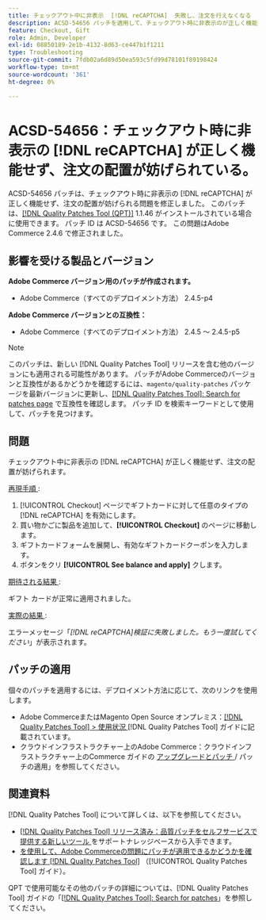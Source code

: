 ```yaml
---
title: チェックアウト中に非表示  [!DNL reCAPTCHA]  失敗し、注文を行えなくなる
description: ACSD-54656 パッチを適用して、チェックアウト時に非表示のが正しく機能せず  [!DNL reCAPTCHA]  注文の発注が妨げられるAdobe Commerceの問題を修正してください。
feature: Checkout, Gift
role: Admin, Developer
exl-id: 08850189-2e1b-4132-8d63-ce447b1f1211
type: Troubleshooting
source-git-commit: 7fdb02a6d89d50ea593c5fd99d78101f89198424
workflow-type: tm+mt
source-wordcount: '361'
ht-degree: 0%

---
```


# ACSD-54656：チェックアウト時に非表示の [!DNL reCAPTCHA] が正しく機能せず、注文の配置が妨げられている。

ACSD-54656 パッチは、チェックアウト時に非表示の [!DNL reCAPTCHA] が正しく機能せず、注文の配置が妨げられる問題を修正しました。 このパッチは、[[!DNL Quality Patches Tool (QPT)]](https://experienceleague.adobe.com/en/docs/commerce-operations/tools/quality-patches-tool/quality-patches-tool-to-self-serve-quality-patches) 1.1.46 がインストールされている場合に使用できます。 パッチ ID は ACSD-54656 です。 この問題はAdobe Commerce 2.4.6 で修正されました。

## 影響を受ける製品とバージョン

**Adobe Commerce バージョン用のパッチが作成されます。**

* Adobe Commerce（すべてのデプロイメント方法） 2.4.5-p4

**Adobe Commerce バージョンとの互換性：**

* Adobe Commerce（すべてのデプロイメント方法） 2.4.5 ～ 2.4.5-p5

>[!NOTE]
>
>このパッチは、新しい [!DNL Quality Patches Tool] リリースを含む他のバージョンにも適用される可能性があります。 パッチがAdobe Commerceのバージョンと互換性があるかどうかを確認するには、`magento/quality-patches` パッケージを最新バージョンに更新し、[[!DNL Quality Patches Tool]: Search for patches page](https://experienceleague.adobe.com/tools/commerce-quality-patches/index.html) で互換性を確認します。 パッチ ID を検索キーワードとして使用して、パッチを見つけます。

## 問題

チェックアウト中に非表示の [!DNL reCAPTCHA] が正しく機能せず、注文の配置が妨げられます。

<u> 再現手順 </u>:

1. [!UICONTROL Checkout] ページでギフトカードに対して任意のタイプの [!DNL reCAPTCHA] を有効にします。
1. 買い物かごに製品を追加して、**[!UICONTROL Checkout]** のページに移動します。
1. ギフトカードフォームを展開し、有効なギフトカードクーポンを入力します。
1. ボタンをクリ **[!UICONTROL See balance and apply]** クします。

<u> 期待される結果 </u>:

ギフト カードが正常に適用されました。

<u> 実際の結果 </u>:

エラーメッセージ「*[!DNL reCAPTCHA]検証に失敗しました。もう一度試してください*」が表示されます。

## パッチの適用

個々のパッチを適用するには、デプロイメント方法に応じて、次のリンクを使用します。

* Adobe CommerceまたはMagento Open Source オンプレミス：[[!DNL Quality Patches Tool] > 使用状況 ](/help/tools/quality-patches-tool/usage.md)[!DNL Quality Patches Tool] ガイドに記載されています。
* クラウドインフラストラクチャー上のAdobe Commerce：クラウドインフラストラクチャー上のCommerce ガイドの [ アップグレードとパッチ ](https://experienceleague.adobe.com/docs/commerce-cloud-service/user-guide/develop/upgrade/apply-patches.html)/ パッチの適用」を参照してください。

## 関連資料

[!DNL Quality Patches Tool] について詳しくは、以下を参照してください。

* [[!DNL Quality Patches Tool]  リリース済み：品質パッチをセルフサービスで提供する新しいツール ](https://experienceleague.adobe.com/en/docs/commerce-operations/tools/quality-patches-tool/quality-patches-tool-to-self-serve-quality-patches) をサポートナレッジベースから入手できます。
* [ を使用して、Adobe Commerceの問題にパッチが適用できるかどうかを確認します  [!DNL Quality Patches Tool]](/help/tools/quality-patches-tool/patches-available-in-qpt/check-patch-for-magento-issue-with-magento-quality-patches.md) （[!UICONTROL Quality Patches Tool] ガイド）。


QPT で使用可能なその他のパッチの詳細については、[!DNL Quality Patches Tool] ガイドの「[[!DNL Quality Patches Tool]: Search for patches](https://experienceleague.adobe.com/tools/commerce-quality-patches/index.html)」を参照してください。

